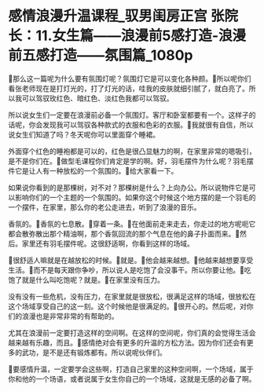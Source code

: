 # 感情浪漫升温课程_驭男闺房正宫 张院长：11.女生篇——浪漫前5感打造-浪漫前五感打造——氛围篇_1080p

🎼那么这一篇呢为什么要有氛围灯呢？氛围灯它是可以变化各种颜。🎼所以呢你们看张老师现在是打灯光的，打了灯光的话，哇我的皮肤就细引腻了，就白亮了。所以我可以驾驭玫红色、暗红色、淡红色我都可以驾驭。

所以说女生们一定要在浪漫前必备一个氛围灯。客厅和卧室都要有一个。这样子的话呢，你会发现我可以驾驭各种款式的衣服和色彩的衣服。🎼我就很有自信，所以说女生们知道了吗？冬天呢你可以里面穿个睡裙。

外面穿个红色的睡袍都是可以的，红色是很凸显魅力的啊，在家里非常的嗯吸引，是不是你们在。🎼做型毛课程你们肯定是学的啊。好，羽毛摆件为什么呢？羽毛摆件它是让人有一种放松的一个氛围的。🎼给大家看一下。

如果说你看到的是那棵树，对不对？那棵树是什么？上向办公。所以说物件它是可以影响你们的一个主题的一个氛围的。如果你这个时候这个地方摆的是一个羽毛的一个摆件，在家里，那么你的老公走进去，听到了浪漫的音乐。

香氛的。🎼香氛的七息散。🎼穿着一条。🎼在他面前走来走去，你走过的地方呢呃它都会散弥散出那个精油啊，那个香氛回流的那个气息在他的鼻子扑面而来。🎼然后。家里还有羽毛摆件呢。这很舒适啊，你看到这样的场域。

🎼很舒适人嘛就是在越放松的时候。🎼就是。🎼他会越来越想。🎼他越来越想要享受生活。🎼而不是每天跟你争吵，所以说人是吃饱了会没事干。所以你要让他。🎼吃饱了就是什么叫吃饱呢？就是。🎼在家里没有压力。

没有没有一些危机，没有压力，在家里就是很放松，很满足这样的场域，很放松在这个场域享受自己的这一刻。这个时候他是很满足的。🎼很开心的。然后呢，对你们的浪漫也是非常非常的有帮助的。

尤其在浪漫前一定要打造这样的空间啊。在这样的空间呢，你们真的会觉得生活会越来越有乐趣，而且。🎼感情绝对会有更多的升温的方松方法。因为你们还会有更多的武功，是不是还有锻炼都有。所以说呢伙伴们。

🎼要感情升温，一定要学会这些啊，打造自己家里的这种空间啊，一个场域，属于你和他的一个场语，或者说属于女生你自己的一个场域，这就是无感的必备了啊。

